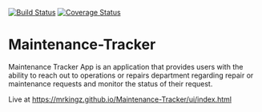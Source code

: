 [![Build Status](https://travis-ci.org/mrkingz/Maintenance-Tracker.svg?branch=feature)](https://travis-ci.org/mrkingz/Maintenance-Tracker)
[![Coverage Status](https://coveralls.io/repos/github/mrkingz/Maintenance-Tracker/badge.svg?branch=feature)](https://coveralls.io/github/mrkingz/Maintenance-Tracker?branch=feature)

# Maintenance-Tracker
Maintenance Tracker App is an application that provides users with the ability to reach out to
operations or repairs department regarding repair or maintenance requests and monitor the
status of their request.

Live at https://mrkingz.github.io/Maintenance-Tracker/ui/index.html
